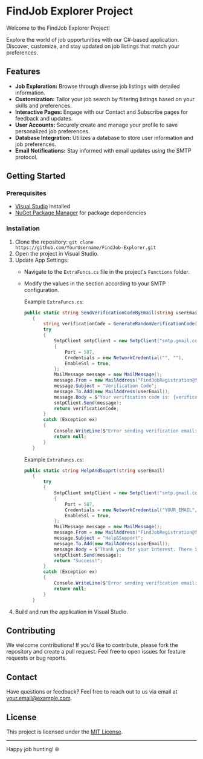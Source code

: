 # FindJob Explorer Project

Welcome to the FindJob Explorer Project!

Explore the world of job opportunities with our C#-based application. Discover, customize, and stay updated on job listings that match your preferences.

## Features

- **Job Exploration:** Browse through diverse job listings with detailed information.
- **Customization:** Tailor your job search by filtering listings based on your skills and preferences.
- **Interactive Pages:** Engage with our Contact and Subscribe pages for feedback and updates.
- **User Accounts:** Securely create and manage your profile to save personalized job preferences.
- **Database Integration:** Utilizes a database to store user information and job preferences.
- **Email Notifications:** Stay informed with email updates using the SMTP protocol.

## Getting Started

### Prerequisites

- [Visual Studio](https://visualstudio.microsoft.com/) installed
- [NuGet Package Manager](https://www.nuget.org/) for package dependencies

### Installation

1. Clone the repository: `git clone https://github.com/YourUsername/FindJob-Explorer.git`
2. Open the project in Visual Studio.
3. Update App Settings:
   - Navigate to the `ExtraFuncs.cs` file in the project's `Functions` folder.
   - Modify the values in the section according to your SMTP configuration.

     Example `ExtraFuncs.cs`:
     ```csharp
     public static string SendVerificationCodeByEmail(string userEmail)
        {
            string verificationCode = GenerateRandomVerificationCode();
            try
            {
                SmtpClient smtpClient = new SmtpClient("smtp.gmail.com")
                {
                    Port = 587,
                    Credentials = new NetworkCredential("", ""),
                    EnableSsl = true,
                };
                MailMessage message = new MailMessage();
                message.From = new MailAddress("FindJobRegistration@findjob.com");
                message.Subject = "Verification Code";
                message.To.Add(new MailAddress(userEmail));
                message.Body = $"Your verification code is: {verificationCode}";
                smtpClient.Send(message);
                return verificationCode;
            }
            catch (Exception ex)
            {
                Console.WriteLine($"Error sending verification email: {ex.Message}");
                return null;
            }
        }
     ```
     Example `ExtraFuncs.cs`:
     ```csharp
     public static string HelpAndSupprt(string userEmail)
        {
            try
            {
                SmtpClient smtpClient = new SmtpClient("smtp.gmail.com")
                {
                    Port = 587,
                    Credentials = new NetworkCredential("YOUR_EMAIL", "YOUR_PASSWORD"),
                    EnableSsl = true,
                };
                MailMessage message = new MailMessage();
                message.From = new MailAddress("FindJobRegistration@findjob.com");
                message.Subject = "Help&Support";
                message.To.Add(new MailAddress(userEmail));
                message.Body = $"Thank you for your interest. There is no service available at the moment, but your message will be answered as soon as possible.";
                smtpClient.Send(message);
                return "Success!";
            }
            catch (Exception ex)
            {
                Console.WriteLine($"Error sending verification email: {ex.Message}");
                return null;
            }
        }
     ```
4. Build and run the application in Visual Studio.

## Contributing

We welcome contributions! If you'd like to contribute, please fork the repository and create a pull request. Feel free to open issues for feature requests or bug reports.

## Contact

Have questions or feedback? Feel free to reach out to us via email at [your.email@example.com](mailto:orkhanm07@gmail.com).

## License

This project is licensed under the [MIT License](LICENSE).

---

Happy job hunting! 🌐
